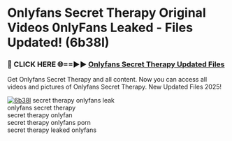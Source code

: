 # Onlyfans Secret Therapy Original Videos 0nlyFans Leaked - Files Updated! (6b38l)

<h3>🔴 CLICK HERE 🌐==►► <a href="https://tinyurl.com/2wckxsce" rel="nofollow">Onlyfans Secret Therapy Updated Files</a></h3>

Get Onlyfans Secret Therapy and all content. Now you can access all videos and pictures of Onlyfans Secret Therapy. New Updated Files 2025!

[![6b38l](https://i.imgur.com/AFduVYN.gif)](https://tinyurl.com/2wckxsce)
secret therapy onlyfans leak<br>
onlyfans secret therapy<br>
secret therapy onlyfan<br>
secret therapy onlyfans porn<br>
secret therapy leaked onlyfans